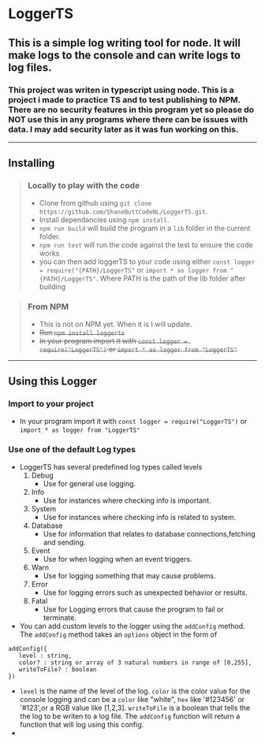 # LoggerTS

## This is a simple log writing tool for node. It will make logs to the console and can write logs to log files.

### This project was writen in typescript using node. This is a project i made to practice TS and to test publishing to NPM. There are **no** **security** **features** in this program yet so please do **NOT** use this in any programs where there can be issues with data. I may add security later as it was fun working on this.

---

## Installing

> ### Locally to play with the code
>
> - Clone from github using `git clone https://github.com/ShaneButtCodeNL/LoggerTS.git`.
> - Install dependancies using `npm install`.
> - `npm run build` will build the program in a `lib` folder in the current folder.
> - `npm run test` will run the code against the test to ensure the code works
> - you can then add loggerTS to your code using either `const logger = require("{PATH}/LoggerTS"` or `import * as logger from "{PATH}/LoggerTS"`. Where PATH is the path of the lib folder after building

> ### From NPM
>
> - This is not on NPM yet. When it is I will update.
> - ~~Run `npm install loggerts`~~
> - ~~In your program import it with `const logger = require("LoggerTS")` or `import * as logger from "LoggerTS"`~~

---

## Using this Logger

### Import to your project

- In your program import it with `const logger = require("LoggerTS")` or `import * as logger from "LoggerTS"`

### Use one of the default Log types

- LoggerTS has several predefined log types called levels
  1. Debug
     - Use for general use logging.
  2. Info
     - Use for instances where checking info is important.
  3. System
     - Use for instances where checking info is related to system.
  4. Database
     - Use for information that relates to database connections,fetching and sending.
  5. Event
     - Use for when logging when an event triggers.
  6. Warn
     - Use for logging something that may cause problems.
  7. Error
     - Use for logging errors such as unexpected behavior or results.
  8. Fatal
     - Use for Logging errors that cause the program to fail or terminate.
- You can add custom levels to the logger using the `addConfig` method. The `addConfig` method takes an `options` object in the form of

```
addConfig({
   level : string,
   color? : string or array of 3 natural numbers in range of [0,255],
   writeToFile? : boolean
})
```

- `level` is the name of the level of the log. `color` is the color value for the console logging and can be a `color` like "white", `hex` like '#123456' or '#123',or a RGB value like [1,2,3]. `writeToFile` is a boolean that tells the the log to be writen to a log file. The `addConfig` function will return a function that will log using this config.
-
